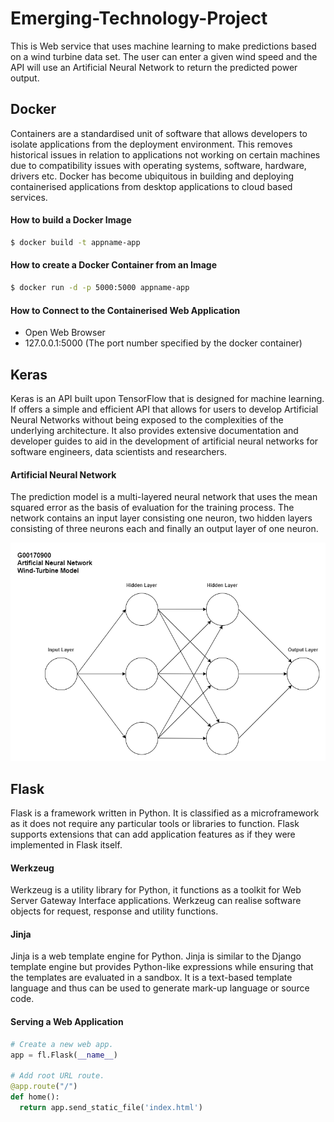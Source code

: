 # Emerging-Technology-Project
This is Web service that uses machine learning to make predictions based on a wind turbine data set. The user can enter a given wind speed and the API will use an Artificial Neural Network to return the predicted power output.

## Docker
Containers are a standardised unit of software that allows developers to isolate applications from the deployment environment. This removes historical issues in relation to applications not working on certain machines due to compatibility issues with operating systems, software, hardware, drivers etc. Docker has become ubiquitous in building and deploying containerised applications from desktop applications to cloud based services.

#### How to build a Docker Image
```bash
$ docker build -t appname-app
```

#### How to create a Docker Container from an Image
```bash
$ docker run -d -p 5000:5000 appname-app
```

#### How to Connect to the Containerised Web Application
- Open Web Browser
- 127.0.0.1:5000 (The port number specified by the docker container) 

## Keras 
Keras is an API built upon TensorFlow that is designed for machine learning. If offers a simple and efficient API that allows for users to develop Artificial Neural Networks without being exposed to the complexities of the underlying architecture. It also provides extensive documentation and developer guides to aid in the development of artificial neural networks for software engineers, data scientists and researchers.

#### Artificial Neural Network
The prediction model is a  multi-layered neural network that uses the mean squared error as the basis of evaluation for the training process. The network contains an input layer consisting one neuron, two hidden layers consisting of three neurons each and finally an output layer of one neuron.

![WindTurbineANN.png](WindTurbineANN.png)

## Flask
Flask is a framework written in Python. It is classified as a microframework as it does not require any particular tools or libraries to function. Flask supports extensions that can add application features as if they were implemented in Flask itself.

#### Werkzeug
Werkzeug is a utility library for Python, it functions as a toolkit for Web Server Gateway Interface applications. Werkzeug can realise software objects for request, response and utility functions.

#### Jinja
Jinja is a web template engine for Python. Jinja is similar to the Django template engine but provides Python-like expressions while ensuring that the templates are evaluated in a sandbox. It is a text-based template language and thus can be used to generate mark-up language or source code.

#### Serving a Web Application

```python
# Create a new web app.
app = fl.Flask(__name__)

# Add root URL route.
@app.route("/")
def home():
  return app.send_static_file('index.html')
```

